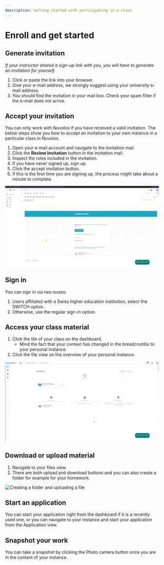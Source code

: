 ```yaml
---
description: Getting started with participating in a class
---
```


# Enroll and get started

## Generate invitation 

_If your instructor shared a sign-up link with you, you will have to generate an invitation for yourself._ 

1. Click or paste the link into your browser.
2. Give your e-mail address, we strongly suggest using your university e-mail address.
3. You should find the invitation in your mail box. Check your spam filter if the e-mail does not arrive.



## Accept your invitation

You can only work with Nuvolos if you have received a valid invitation. The below steps show you how to accept an invitation to your own instance in a particular class in Nuvolos.

1. Open your e-mail account and navigate to the invitation mail.
2. Click the **Review Invitation** button in the invitation mail.
3. Inspect the roles included in the invitation.
4. If you have never signed up, sign up.
5. Click the accept invitation button.
6. If this is the first time you are signing up, the process might take about a minute to complete.

![](../../.gitbook/assets/accept_invite_1_ed.gif)

## Sign in

You can sign in via two routes:

1. Users affiliated with a Swiss higher education institution, select the SWITCH option.
2. Otherwise, use the regular sign-in option.

## Access your class material

1. Click the tile of your class on the dashboard.
   * Mind the fact that your context has changed in the breadcrumbs to your personal instance.
2. Click the file view on the overview of your personal instance.

![Using the dashboard to quickly navigate to your class](../../.gitbook/assets/find_class_material_ed.gif)

## Download or upload material

1. Navigate to your files view.
2. There are both upload and download buttons and you can also create a folder for example for your homework.

![Creating a folder and uploading a file](../../.gitbook/assets/create_folder_upload_ed.gif)



## Start an application

You can start your application right from the dashboard if it is a recently used one, or you can navigate to your instance and start your application from the Application view.

## Snapshot your work

You can take a snapshot by clicking the Photo camera button once you are in the context of your instance.





